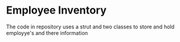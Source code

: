 # Employee Inventory
The code in repository uses a strut and two classes to store and hold employye's and there information
